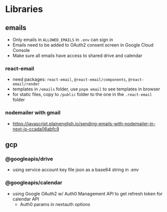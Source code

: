 # Libraries

## emails

- Only emails in `ALLOWED_EMAILS` in `.env` can sign in
- Emails need to be added to OAuth2 consent screen in Google Cloud Console
- Make sure all emails have access to shared drive and calendar

### react-email

- need packages: `react-email`, `@react-email/components`, `@react-email/render`
- templates in `/emails` folder, use `pnpm email` to see templates in browser
- for static files, copy to `/public` folder to the one in the `.react-email` folder

### nodemailer with gmail

- <https://javascript.plainenglish.io/sending-emails-with-nodemailer-in-next-js-ccada06abfc9>

## gcp

### @googleapis/drive

- using service account key file json as a base64 string in .env

### @googleapis/calendar

- using Google OAuth2 w/ Auth0 Management API to get refresh token for calendar API
  - Auth0 params in nextauth options
